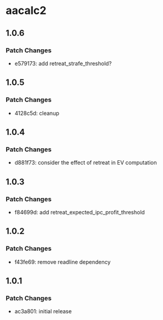 # aacalc2

## 1.0.6

### Patch Changes

- e579173: add retreat_strafe_threshold?

## 1.0.5

### Patch Changes

- 4128c5d: cleanup

## 1.0.4

### Patch Changes

- d881f73: consider the effect of retreat in EV computation

## 1.0.3

### Patch Changes

- f84699d: add retreat_expected_ipc_profit_threshold

## 1.0.2

### Patch Changes

- f43fe69: remove readline dependency

## 1.0.1

### Patch Changes

- ac3a801: initial release
